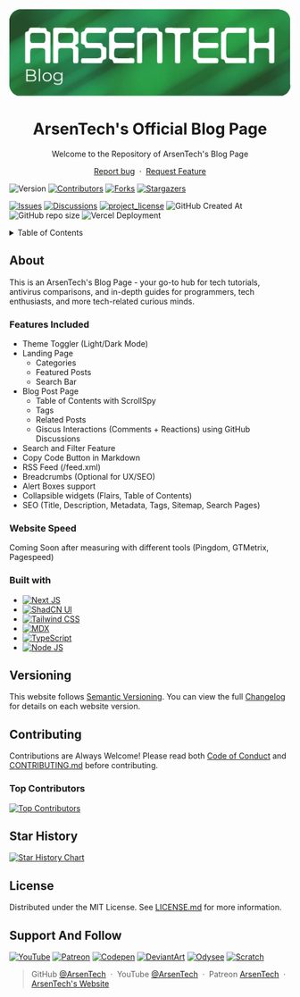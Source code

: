 <p align="center">
    <img src=".github/main-blog.png" alt="Project Logo">
</p>
<h1 align="center">ArsenTech's Official Blog Page</h1>
<p align="center">Welcome to the Repository of ArsenTech's Blog Page</p>
<p align="center">
    <a href="https://github.com/ArsenTech/blog/issues/new?assignees=&labels=&template=bug_report.md&title=">Report bug</a>
    &nbsp;&middot;&nbsp;
    <a href="https://github.com/ArsenTech/blog/issues/new?assignees=&labels=&template=feature_request.md&title=">Request Feature</a>
</p>

![Version][version-shield]
[![Contributors][contributors-shield]][contributors-url]
[![Forks][forks-shield]][forks-url]
[![Stargazers][stars-shield]][stars-url]

[![Issues][issues-shield]][issues-url]
[![Discussions][discussions-shield]][discussions-url]
[![project_license][license-shield]][license-url]
![GitHub Created At][created-at-shield]
![GitHub repo size][repo-size-shield]
![Vercel Deployment][vercel-stats-shield]

<details>
    <summary>Table of Contents</summary>
    <ol>
        <li>
            <a href="#about">About</a>
            <ul>
                <li><a href="#features-included">Features Included</a></li>
                <li><a href="#website-speed">Website Speed</a></li>
                <li><a href="#built-with">Built with</a></li>
            </ul>
        </li>
        <li><a href="#versioning">Versioning</a></li>
        <li>
            <a href="#contributing">Contributing</a>
            <ul>
                <li><a href="#top-contributors">Top Contributors</a></li>
            </ul>
        </li>
        <li><a href="#star-history">Star History</a></li>
        <li><a href="#license">License</a></li>
    </ol>
</details>

## About
This is an ArsenTech's Blog Page - your go-to hub for tech tutorials, antivirus comparisons, and in-depth guides for programmers, tech enthusiasts, and more tech-related curious minds.
### Features Included
- Theme Toggler (Light/Dark Mode)
- Landing Page
    - Categories
    - Featured Posts
    - Search Bar
- Blog Post Page
    - Table of Contents with ScrollSpy
    - Tags
    - Related Posts
    - Giscus Interactions (Comments + Reactions) using GitHub Discussions
- Search and Filter Feature
- Copy Code Button in Markdown
- RSS Feed (/feed.xml)
- Breadcrumbs (Optional for UX/SEO)
- Alert Boxes support
- Collapsible widgets (Flairs, Table of Contents)
- SEO (Title, Description, Metadata, Tags, Sitemap, Search Pages)
### Website Speed
Coming Soon after measuring with different tools (Pingdom, GTMetrix, Pagespeed)
### Built with
- [![Next JS][nextjs-shield]][nextjs-url]
- [![ShadCN UI][shadcn-shield]][shadcn-url]
- [![Tailwind CSS][tailwind-shield]][tailwind-url]
- [![MDX][mdx-shield]][mdx-url]
- [![TypeScript][typescript-shield]][typescript-url]
- [![Node JS][nodejs-shield]][nodejs-url]

## Versioning
This website follows [Semantic Versioning](https://semver.org/). You can view the full [Changelog][changelog-url] for details on each website version.

## Contributing
Contributions are Always Welcome! Please read both [Code of Conduct][code-of-conduct-url] and [CONTRIBUTING.md][contributing-url] before contributing.
### Top Contributors
[![Top Contributors][top-contributors]][contributors-url]

## Star History
[![Star History Chart][star-history-chart]][star-history-url]

## License
Distributed under the MIT License. See [LICENSE.md][license-url] for more information.

## Support And Follow
[![YouTube][yt-shield]][yt-url]
[![Patreon][patreon-shield]][patreon-url]
[![Codepen][codepen-shield]][codepen-url]
[![DeviantArt][deviantart-shield]][deviantart-url]
[![Odysee][odysee-shield]][odysee-url]
[![Scratch][scratch-shield]][scratch-url]

> GitHub [@ArsenTech][github-url] &nbsp;&middot;&nbsp;
> YouTube [@ArsenTech][yt-url] &nbsp;&middot;&nbsp;
> Patreon [ArsenTech][patreon-url] &nbsp;&middot;&nbsp;
> [ArsenTech's Website][website-url]

[star-history-chart]: https://api.star-history.com/svg?repos=ArsenTech/blog&type=Date
[star-history-url]: https://api.star-history.com/svg?repos=ArsenTech/blog&type=Date
[contributors-shield]: https://img.shields.io/github/contributors/ArsenTech/blog.svg?style=for-the-badge&color=%2322b455
[contributors-url]: https://github.com/ArsenTech/blog/graphs/contributors
[top-contributors]: https://contrib.rocks/image?repo=ArsenTech/blog
[forks-shield]: https://img.shields.io/github/forks/ArsenTech/blog.svg?style=for-the-badge&color=%2322b455
[forks-url]: https://github.com/ArsenTech/blog/network/members
[stars-shield]: https://img.shields.io/github/stars/ArsenTech/blog.svg?style=for-the-badge&color=%2322b455
[stars-url]: https://github.com/ArsenTech/blog/stargazers
[issues-shield]: https://img.shields.io/github/issues/ArsenTech/blog.svg?style=for-the-badge
[issues-url]: https://github.com/ArsenTech/blog/issues
[license-shield]: https://img.shields.io/github/license/ArsenTech/blog?color=%2322b455&style=for-the-badge
[license-url]: https://github.com/ArsenTech/blog/blob/main/LICENSE.md
[created-at-shield]: https://img.shields.io/github/created-at/ArsenTech/blog?style=for-the-badge
[repo-size-shield]: https://img.shields.io/github/repo-size/ArsenTech/blog?style=for-the-badge
[code-of-conduct-url]: https://github.com/ArsenTech/blog/blob/main/CODE_OF_CONDUCT.md
[contributing-url]: https://github.com/ArsenTech/blog/blob/main/CONTRIBUTING.md
[changelog-url]: https://github.com/ArsenTech/blog/blob/main/CHANGELOG.md
[website-url]: https://arsentech.github.io
[discussions-shield]: https://img.shields.io/github/discussions/ArsenTech/blog?style=for-the-badge&color=22b455
[discussions-url]: https://github.com/ArsenTech/blog/discussions
[version-shield]: https://img.shields.io/github/package-json/v/ArsenTech/blog?style=for-the-badge
[vercel-stats-shield]: https://vercelbadge.vercel.app/api/ArsenTech/blog?style=for-the-badge

<!-- Languages -->
[nextjs-shield]: https://img.shields.io/badge/next%20js-000000?style=for-the-badge&logo=nextdotjs&logoColor=white
[nextjs-url]: https://nextjs.org/
[shadcn-shield]: https://img.shields.io/badge/shadcn%2Fui-000000?style=for-the-badge&logo=shadcnui&logoColor=white
[shadcn-url]: https://ui.shadcn.com/
[tailwind-shield]: https://img.shields.io/badge/Tailwind_CSS-38B2AC?style=for-the-badge&logo=tailwind-css&logoColor=white
[tailwind-url]: https://tailwindcss.com/
[mdx-shield]: https://img.shields.io/badge/MDX-1B1F24?style=for-the-badge&logo=mdx&logoColor=white
[mdx-url]: https://mdxjs.com/
[typescript-shield]: https://img.shields.io/badge/TypeScript-007ACC?style=for-the-badge&logo=typescript&logoColor=white
[typescript-url]: https://www.typescriptlang.org
[nodejs-shield]: https://img.shields.io/badge/Node%20js-339933?style=for-the-badge&logo=nodedotjs&logoColor=white
[nodejs-url]: https://nodejs.org/en/

<!-- External Links -->
[yt-shield]: https://img.shields.io/badge/ArsenTech%20-222222.svg?&style=for-the-badge&logo=YouTube&logoColor=%23FF0000
[yt-url]:https://www.youtube.com/channel/UCrtH0g6NE8tW5VIEgDySYtg
[patreon-shield]:https://img.shields.io/badge/-ArsenTech-222222?style=for-the-badge&logo=patreon&logoColor=white
[patreon-url]:https://www.patreon.com/ArsenTech
[codepen-shield]: https://img.shields.io/badge/-ArsenTech-222222?style=for-the-badge&logo=codepen&logoColor=white
[codepen-url]: https://codepen.io/ArsenTech
[deviantart-shield]: https://img.shields.io/badge/-Arsen2005-222222?style=for-the-badge&logo=deviantart&logoColor=05cc46
[deviantart-url]: https://www.deviantart.com/arsen2005
[odysee-shield]: https://img.shields.io/badge/-ArsenTech-222222?style=for-the-badge&logo=odysee&logoColor=FA9626
[odysee-url]: https://odysee.com/@ArsenTech
[scratch-shield]: https://img.shields.io/badge/-ArsenTech-222222?style=for-the-badge&logo=scratch&logoColor=orange
[scratch-url]: https://scratch.mit.edu/users/ArsenTech/
[github-url]: https://github.com/ArsenTech
